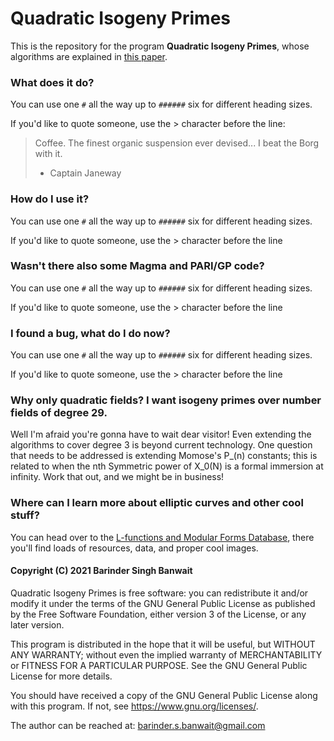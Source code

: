 # Quadratic Isogeny Primes

This is the repository for the program **Quadratic Isogeny Primes**, whose algorithms are explained in [this paper](https://arxiv.org/).

### What does it do?

You can use one `#` all the way up to `######` six for different heading sizes.

If you'd like to quote someone, use the > character before the line:

> Coffee. The finest organic suspension ever devised... I beat the Borg with it.
> - Captain Janeway

### How do I use it?

You can use one `#` all the way up to `######` six for different heading sizes.

If you'd like to quote someone, use the > character before the line

### Wasn't there also some Magma and PARI/GP code?

You can use one `#` all the way up to `######` six for different heading sizes.

If you'd like to quote someone, use the > character before the line

### I found a bug, what do I do now?

You can use one `#` all the way up to `######` six for different heading sizes.

If you'd like to quote someone, use the > character before the line

### Why only quadratic fields? I want isogeny primes over number fields of degree 29.

Well I'm afraid you're gonna have to wait dear visitor! Even extending the algorithms to cover degree 3 is beyond current technology. One question that needs to be addressed is extending Momose's P_(n) constants; this is related to when the nth Symmetric power of X_0(N) is a formal immersion at infinity. Work that out, and we might be in business!

### Where can I learn more about elliptic curves and other cool stuff?

You can head over to the [L-functions and Modular Forms Database](https://lmfdb.org/), there you'll find loads of resources, data, and proper cool images.


####  Copyright (C) 2021 Barinder Singh Banwait

Quadratic Isogeny Primes is free software: you can redistribute it and/or modify
it under the terms of the GNU General Public License as published by
the Free Software Foundation, either version 3 of the License, or
any later version.

This program is distributed in the hope that it will be useful,
but WITHOUT ANY WARRANTY; without even the implied warranty of
MERCHANTABILITY or FITNESS FOR A PARTICULAR PURPOSE.  See the
GNU General Public License for more details.

You should have received a copy of the GNU General Public License
along with this program.  If not, see <https://www.gnu.org/licenses/>.

The author can be reached at: barinder.s.banwait@gmail.com

